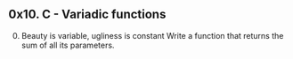 ## 0x10. C - Variadic functions

0. Beauty is variable, ugliness is constant
Write a function that returns the sum of all its parameters.



